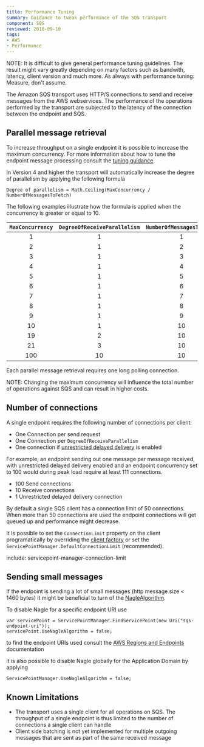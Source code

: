 ```yaml
---
title: Performance Tuning
summary: Guidance to tweak performance of the SQS transport
component: SQS
reviewed: 2018-09-10
tags:
- AWS
- Performance
---
```


NOTE: It is difficult to give general performance tuning guidelines. The result might vary greatly depending on many factors such as bandwith, latency, client version and much more. As always with performance tuning: Measure, don't assume.

The Amazon SQS transport uses HTTP/S connections to send and receive messages from the AWS webservices. The performance of the operations performed by the transport are subjected to the latency of the connection between the endpoint and SQS.

## Parallel message retrieval

To increase throughput on a single endpoint it is possible to increase the maximum concurrency. For more information about how to tune the endpoint message processing consult the [tuning guidance](/nservicebus/operations/tuning.md).

In Version 4 and higher the transport will automatically increase the degree of parallelism by applying the following formula

```
Degree of parallelism = Math.Ceiling(MaxConcurrency / NumberOfMessagesToFetch)
```

The following examples illustrate how the formula is applied when the concurrency is greater or equal to 10.

|`MaxConcurrency` | `DegreeOfReceiveParallelism` | `NumberOfMessagesToFetch` |
| :-: |:-:|:-:|
| 1 | 1 | 1 |
| 2 | 1 | 2 |
| 3 | 1 | 3 |
| 4 | 1 | 4 |
| 5 | 1 | 5 |
| 6 | 1 | 6 |
| 7 | 1 | 7 |
| 8 | 1 | 8 |
| 9 | 1 | 9 |
| 10 | 1 | 10 |
| 19 | 2 | 10 |
| 21 | 3 | 10 |
| 100 | 10 | 10 |

Each parallel message retrieval requires one long polling connection.

NOTE: Changing the maximum concurrency will influence the total number of operations against SQS and can result in higher costs.

## Number of connections

A single endpoint requires the following number of connections per client:

- One Connection per send request
- One Connection per `DegreeOfReceiveParallelism`
- One connection if [unrestricted delayed delivery](/transports/sqs/delayed-delivery.md) is enabled

For example, an endpoint sending out one message per message received, with unrestricted delayed delivery enabled and an endpoint concurrency set to 100 would during peak load require at least 111 connections.

- 100 Send connections
- 10 Receive connections
- 1 Unrestricted delayed delivery connection

By default a single SQS client has a connection limit of 50 connections. When more than 50 connections are used the endpoint connections will get queued up and performance might decrease. 

It is possible to set the `ConnectionLimit` property on the client programatically by overriding the [client factory](/transports/sqs/configuration-options.md#client-factory) or set the `ServicePointManager.DefaultConnectionLimit` (recommended).

include: servicepoint-manager-connection-limit

## Sending small messages

If the endpoint is sending a lot of small messages (http message size < 1460 bytes) it might be beneficial to turn of the [NagleAlgorithm](https://en.wikipedia.org/wiki/Nagle's_algorithm). 

To disable Nagle for a specific endpoint URI use

```
var servicePoint = ServicePointManager.FindServicePoint(new Uri("sqs-endpoint-uri"));
servicePoint.UseNagleAlgorithm = false;
```

to find the endpoint URIs used consult the [AWS Regions and Endpoints](https://docs.aws.amazon.com/general/latest/gr/rande.html) documentation

it is also possible to disable Nagle globally for the Application Domain by applying

```
ServicePointManager.UseNagleAlgorithm = false;
```

## Known Limitations

- The transport uses a single client for all operations on SQS. The throughput of a single endpoint is thus limited to the number of connections a single client can handle
- Client side batching is not yet implemented for multiple outgoing messages that are sent as part of the same received message